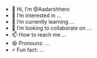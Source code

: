 - 👋 Hi, I’m @Aadarshhero
- 👀 I’m interested in ...
- 🌱 I’m currently learning ...
- 💞️ I’m looking to collaborate on ...
- 📫 How to reach me ...
- 😄 Pronouns: ...
- ⚡ Fun fact: ...

<!---
Aadarshhero/Aadarshhero is a ✨ special ✨ repository because its `README.md` (this file) appears on your GitHub profile.
You can click the Preview link to take a look at your changes.
--->

